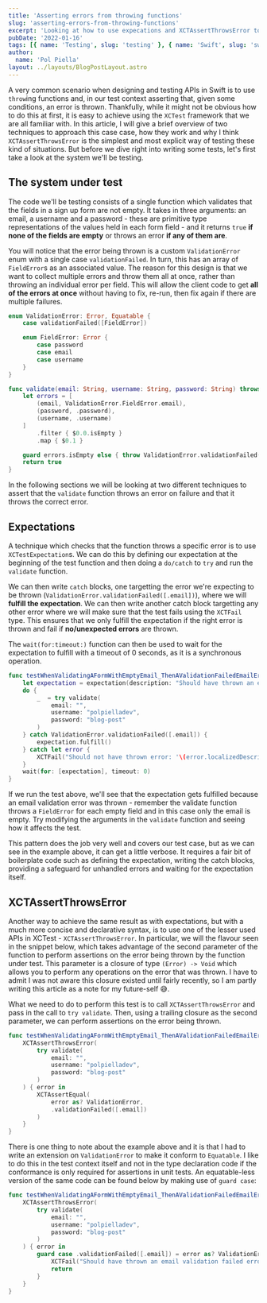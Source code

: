 ```yaml
---
title: 'Asserting errors from throwing functions'
slug: 'asserting-errors-from-throwing-functions'
excerpt: 'Looking at how to use expecations and XCTAssertThrowsError to assert specific errors are being thrown in Swift.'
pubDate: '2022-01-16'
tags: [{ name: 'Testing', slug: 'testing' }, { name: 'Swift', slug: 'swift' }]
author:
  name: 'Pol Piella'
layout: ../layouts/BlogPostLayout.astro
---
```


A very common scenario when designing and testing APIs in Swift is to use `throw`ing functions and, in our test context asserting that, given some conditions, an error is thrown. Thankfully, while it might not be obvious how to do this at first, it is easy to achieve using the `XCTest` framework that we are all familiar with. In this article, I will give a brief overview of two techniques to approach this case case, how they work and why I think `XCTAssertThrowsError` is the simplest and most explicit way of testing these kind of situations. But before we dive right into writing some tests, let's first take a look at the system we'll be testing.

## The system under test

The code we'll be testing consists of a single function which validates that the fields in a sign up form are not empty. It takes in three arguments: an email, a username and a password - these are primitive type representations of the values held in each form field - and it returns `true` **if none of the fields are empty** or throws an error **if any of them are**.

You will notice that the error being thrown is a custom `ValidationError` enum with a single case `validationFailed`. In turn, this has an array of `FieldError`s as an associated value. The reason for this design is that we want to collect multiple errors and throw them all at once, rather than throwing an individual error per field. This will allow the client code to get **all of the errors at once** without having to fix, re-run, then fix again if there are multiple failures.

```swift:Validator.swift
enum ValidationError: Error, Equatable {
    case validationFailed([FieldError])

    enum FieldError: Error {
        case password
        case email
        case username
    }
}

func validate(email: String, username: String, password: String) throws -> Bool {
    let errors = [
        (email, ValidationError.FieldError.email),
        (password, .password),
        (username, .username)
    ]
        .filter { $0.0.isEmpty }
        .map { $0.1 }

    guard errors.isEmpty else { throw ValidationError.validationFailed(errors) }
    return true
}
```

In the following sections we will be looking at two different techniques to assert that the `validate` function throws an error on failure and that it throws the correct error.

## Expectations

A technique which checks that the function throws a specific error is to use `XCTestExpectation`s. We can do this by defining our expectation at the beginning of the test function and then doing a `do/catch` to `try` and run the `validate` function.

We can then write `catch` blocks, one targetting the error we're expecting to be thrown (`ValidationError.validationFailed([.email])`), where we will **fulfill the expectation**. We can then write another catch block targetting any other error where we will make sure that the test fails using the `XCTFail` type. This ensures that we only fulfill the expectation if the right error is thrown and fail if **no/unexpected errors** are thrown.

The `wait(for:timeout:)` function can then be used to wait for the expectation to fulfill with a timeout of 0 seconds, as it is a synchronous operation.

```swift:ValidatorTests.swift
func testWhenValidatingAFormWithEmptyEmail_ThenAValidationFailedEmailErrorIsThrown() {
    let expectation = expectation(description: "Should have thrown an email validation failed error")
    do {
        _  = try validate(
            email: "",
            username: "polpielladev",
            password: "blog-post"
        )
    } catch ValidationError.validationFailed([.email]) {
        expectation.fulfill()
    } catch let error {
        XCTFail("Should not have thrown error: '\(error.localizedDescription)'")
    }
    wait(for: [expectation], timeout: 0)
}
```

If we run the test above, we'll see that the expectation gets fulfilled because an email validation error was thrown - remember the validate function throws a `FieldError` for each empty field and in this case only the email is empty. Try modifying the arguments in the `validate` function and seeing how it affects the test.

This pattern does the job very well and covers our test case, but as we can see in the example above, it can get a little verbose. It requires a fair bit of boilerplate code such as defining the expectation, writing the catch blocks, providing a safeguard for unhandled errors and waiting for the expectation itself.

## XCTAssertThrowsError

Another way to achieve the same result as with expectations, but with a much more concise and declarative syntax, is to use one of the lesser used APIs in XCTest - `XCTAssertThrowsError`. In particular, we will the flavour seen in the snippet below, which takes advantage of the second parameter of the function to perform assertions on the error being thrown by the function under test. This parameter is a closure of type `(Error) -> Void` which allows you to perform any operations on the error that was thrown. I have to admit I was not aware this closure existed until fairly recently, so I am partly writing this article as a note for my future-self 😅.

What we need to do to perform this test is to call `XCTAssertThrowsError` and pass in the call to `try validate`. Then, using a trailing closure as the second parameter, we can perform assertions on the error being thrown.

```swift:ValidatorTests.swift
func testWhenValidatingAFormWithEmptyEmail_ThenAValidationFailedEmailErrorIsThrown() {
    XCTAssertThrowsError(
        try validate(
            email: "",
            username: "polpielladev",
            password: "blog-post"
        )
    ) { error in
        XCTAssertEqual(
            error as? ValidationError,
            .validationFailed([.email])
        )
    }
}
```

There is one thing to note about the example above and it is that I had to write an extension on `ValidationError` to make it conform to `Equatable`. I like to do this in the test context itself and not in the type declaration code if the conformance is only required for assertions in unit tests. An equatable-less version of the same code can be found below by making use of `guard case`:

```swift:ValidatorTests.swift
func testWhenValidatingAFormWithEmptyEmail_ThenAValidationFailedEmailErrorIsThrown() {
    XCTAssertThrowsError(
        try validate(
            email: "",
            username: "polpielladev",
            password: "blog-post"
        )
    ) { error in
        guard case .validationFailed([.email]) = error as? ValidationError else {
            XCTFail("Should have thrown an email validation failed error"))
            return
        }
    }
}
```
